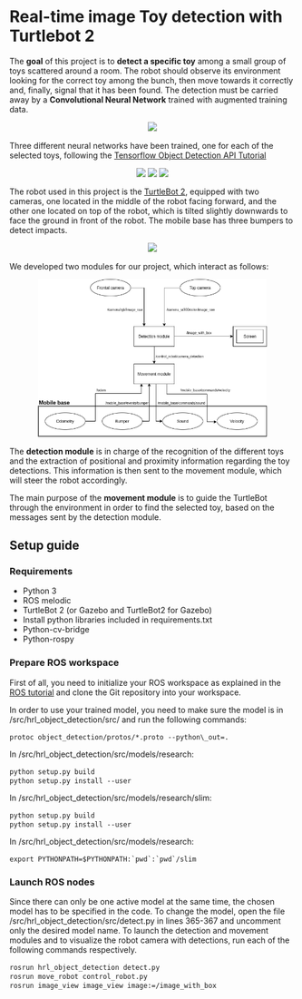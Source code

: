 # Real-time image Toy detection with Turtlebot 2
The **goal** of this project is to **detect a specific toy** among a small group of toys scattered around a room. The robot should observe its environment looking for the correct toy among the bunch, then move towards it correctly and, finally, signal that it has been found. The detection must be carried away by a **Convolutional Neural Network** trained with augmented training data.

<p align="center">
<img src="https://github.com/beapc18/MSC_HumanoidRoboticsLab/blob/master/images/platypus.gif" width="80%">  
</p>


Three different neural networks have been trained, one for each of the selected toys, following the [Tensorflow Object Detection API Tutorial](https://pythonprogramming.net/introduction-use-tensorflow-object-detection-api-tutorial/) 

<p align="center">
<img src="https://github.com/beapc18/MSC_HumanoidRoboticsLab/blob/master/images/toy_platypus.jpg" width="30%">
<img src="https://github.com/beapc18/MSC_HumanoidRoboticsLab/blob/master/images/toy_teddy_monster.jpg" width="30%">
<img src="https://github.com/beapc18/MSC_HumanoidRoboticsLab/blob/master/images/toy_unicorn.jpg" width="30%">
</p>

The robot used in this project is the [TurtleBot 2](https://www.turtlebot.com/turtlebot2/), equipped with two cameras, one located in the middle of the robot facing forward, and the other one located on top of the robot, which is tilted slightly downwards to face the ground in front of the robot. The mobile base has three bumpers to detect impacts.

<p align="center">
<img src="https://github.com/beapc18/MSC_HumanoidRoboticsLab/blob/master/images/frontview_components.png" width="30%">  
</p>

We developed two modules for our project, which interact as follows:
<p align="center">
<img src="https://github.com/beapc18/MSC_HumanoidRoboticsLab/blob/master/images/diagram_with_topics.png" width="80%">
</p>

The **detection module** is in charge of the recognition of the different toys and the extraction of positional and proximity information regarding the toy detections. This information is then sent to the movement module, which will steer the robot accordingly.

The main purpose of the **movement module** is to guide the TurtleBot through the environment in order to find the selected toy, based on the messages sent by the detection module.


## Setup guide

### Requirements
- Python 3
- ROS melodic
- TurtleBot 2 (or Gazebo and TurtleBot2 for Gazebo)
- Install python libraries included in requirements.txt
- Python-cv-bridge
- Python-rospy

### Prepare ROS workspace
First of all, you need to initialize your ROS workspace as explained in the [ROS tutorial](http://wiki.ros.org/ROS/Tutorials/InstallingandConfiguringROSEnvironment) and clone the Git repository into your workspace.

In order to use your trained model, you need to make sure the model is in <ros workspace>/src/hrl_object_detection/src/
and run the following commands:
```
protoc object_detection/protos/*.proto --python\_out=.
```

In <ros workspace>/src/hrl_object_detection/src/models/research:
```
python setup.py build
python setup.py install --user
```

In <ros workspace>/src/hrl_object_detection/src/models/research/slim:
```
python setup.py build
python setup.py install --user
```

In <ros workspace>/src/hrl_object_detection/src/models/research:
  ```
export PYTHONPATH=$PYTHONPATH:`pwd`:`pwd`/slim
```

### Launch ROS nodes
Since there can only be one active model at the same time, the chosen model has to be specified in the code.
To change the model, open the file <ros workspace>/src/hrl_object_detection/src/detect.py in lines 365-367 and
uncomment only the desired model name.
To launch the detection and movement modules and to visualize the robot camera with detections, run each
of the following commands respectively.
```
rosrun hrl_object_detection detect.py
rosrun move_robot control_robot.py
rosrun image_view image_view image:=/image_with_box
```
